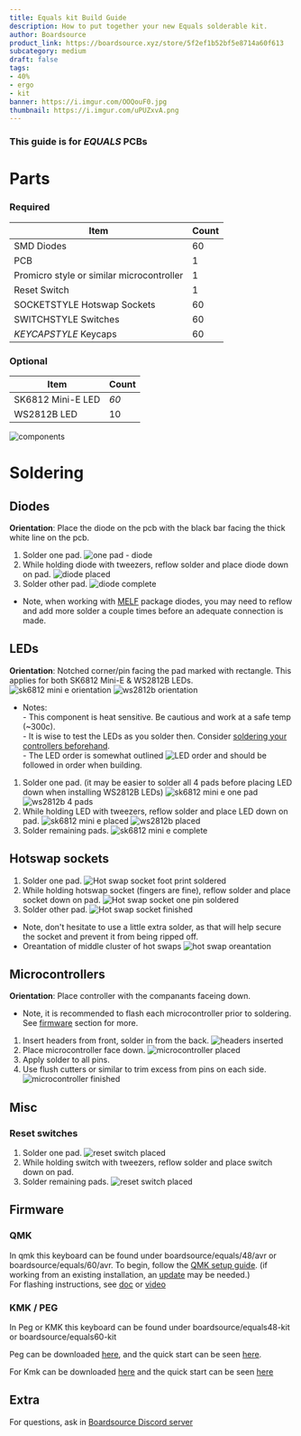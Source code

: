 ```yaml
---
title: Equals kit Build Guide
description: How to put together your new Equals solderable kit.
author: Boardsource
product_link: https://boardsource.xyz/store/5f2ef1b52bf5e8714a60f613
subcategory: medium
draft: false
tags: 
- 40%
- ergo
- kit
banner: https://i.imgur.com/OOQouF0.jpg
thumbnail: https://i.imgur.com/uPUZxvA.png
---
```

### This guide is for *EQUALS* PCBs
# Parts
### Required 
| Item | Count |
|------|-------|
| SMD Diodes | 60 |
| PCB | 1 |
| Promicro style or similar microcontroller | 1 |
| Reset Switch | 1 | 
| SOCKETSTYLE Hotswap Sockets | 60 | 
| SWITCHSTYLE Switches | 60 | 
| *KEYCAPSTYLE* Keycaps | 60 |

### Optional 
| Item | Count | 
|------|-------|
| SK6812 Mini-E LED | *60* |
| WS2812B LED | 10 |
![components](https://i.imgur.com/8h2rClk.jpg)

# Soldering
## Diodes
**Orientation**: Place the diode on the pcb with the black bar facing the thick white line on the pcb.
1. Solder one pad.
![one pad - diode](https://i.imgur.com/ARJgn51.jpg)
2. While holding diode with tweezers, reflow solder and place diode down on pad.
![diode placed](https://i.imgur.com/ycIxaYC.jpg)
3. Solder other pad.
![diode complete](https://i.imgur.com/L9Bw86b.jpg)
- Note, when working with [MELF](https://en.wikipedia.org/wiki/Metal_electrode_leadless_face) package diodes,
you may need to reflow and add more solder a couple times before an adequate connection is made.

## LEDs
**Orientation**: Notched corner/pin facing the pad marked with rectangle. This applies for both SK6812 Mini-E & WS2812B LEDs.
![sk6812 mini e orientation](https://i.imgur.com/hcw94Po_d.jpg?maxwidth=520&shape=thumb&fidelity=high)
![ws2812b orientation](https://i.imgur.com/guu0UiP.jpgx)
- Notes: \
\- This component is heat sensitive. Be cautious and work at a safe temp (~300c). \
\- It is wise to test the LEDs as you solder then. Consider [soldering your controllers beforehand](#microcontrollers). \
\- The LED order is somewhat outlined ![LED order](LEDORDERIMG) and should be followed in order when building.
1. Solder one pad. (it may be easier to solder all 4 pads before placing LED down when installing WS2812B LEDs)
![sk6812 mini e one pad](https://i.imgur.com/CzNgJjl.jpg)
![ws2812b 4 pads](https://i.imgur.com/HNruR0N.jpg)
2. While holding LED with tweezers, reflow solder and place LED down on pad.
![sk6812 mini e placed](https://i.imgur.com/10rMG0j.jpg)
![ws2812b placed](https://i.imgur.com/v1z97ud.jpg)
3. Solder remaining pads.
![sk6812 mini e complete](https://i.imgur.com/cfytqak.jpg,https://i.imgur.com/SGx5Rxe.jpg)

## Hotswap sockets
1. Solder one pad.
![Hot swap socket foot print soldered](https://i.imgur.com/TvVu7mr.jpg)
2. While holding hotswap socket (fingers are fine), reflow solder and place socket down on pad.
![Hot swap socket one pin soldered](https://i.imgur.com/kVzCyZM.jpg)
3. Solder other pad.
![Hot swap socket finished](https://i.imgur.com/NIIgjbi.jpg)
- Note, don't hesitate to use a little extra solder, as that will help secure the socket and prevent it from being ripped off.
- Oreantation of middle cluster of hot swaps 
![hot swap oreantation](https://i.imgur.com/zOeROG9.jpg)

## Microcontrollers
**Orientation**: Place controller with the companants faceing down.
- Note, it is recommended to flash each microcontroller prior to soldering. See [firmware](#firmware) section for more.
1. Insert headers from front, solder in from the back.
![headers inserted](https://i.imgur.com/0LIcQwb.jpg)
2. Place microcontroller face down. 
![microcontroller placed](https://i.imgur.com/Z80g7oY.jpg)
3. Apply solder to all pins.
4. Use flush cutters or similar to trim excess from pins on each side.
![microcontroller finished](https://i.imgur.com/BZrXPIU.jpg)


## Misc
### Reset switches
1. Solder one pad.
![reset switch placed](https://i.imgur.com/wI6NdQN.jpg)
2. While holding switch with tweezers, reflow solder and place switch down on pad.
3. Solder remaining pads.
![reset switch placed](https://i.imgur.com/pBkpjSF.jpg)



## Firmware

### QMK
In qmk this keyboard can be found under boardsource/equals/48/avr  or boardsource/equals/60/avr.
To begin, follow the [QMK setup guide](https://docs.qmk.fm/#/newbs_getting_started). (if working from an existing installation, an [update](https://docs.qmk.fm/#/newbs_git_using_your_master_branch?id=updating-your-master-branch) may be needed.) \
For flashing instructions, see [doc](https://docs.qmk.fm/#/newbs_flashing) or [video](https://www.youtube.com/watch?v=fuBJbdCFF0Q)

### KMK / PEG
In Peg or KMK this keyboard can be found under boardsource/equals48-kit or boardsource/equals60-kit

Peg can be downloaded [here](https://peg.software/), and the quick start can be seen [here](https://peg.software/docs/Peg_Client/#quick-start-and-testing).

For Kmk can be downloaded [here](https://github.com/KMKfw/kmk_firmware) and the quick start can be seen [here](http://kmkfw.io/docs/Getting_Started#tldr-quick-start-guide)



## Extra
For questions, ask in [Boardsource Discord server](https://discord.gg/5qpqbgaTYz)